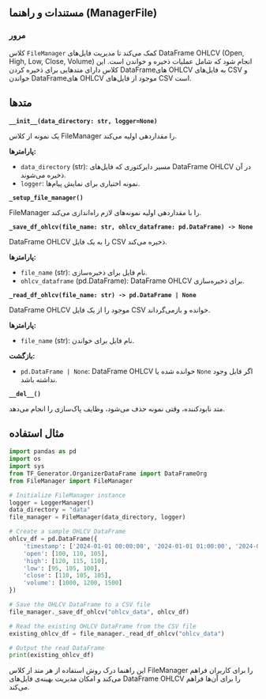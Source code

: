 ## مستندات و راهنما (ManagerFile)

### مرور
کلاس `FileManager` کمک می‌کند تا مدیریت فایل‌های DataFrame OHLCV (Open, High, Low, Close, Volume) انجام شود که شامل عملیات ذخیره و خواندن است. این کلاس دارای متدهایی برای ذخیره کردن DataFrame‌های OHLCV به فایل‌های CSV و خواندن DataFrame‌های OHLCV موجود از فایل‌های CSV است.

## متدها

**`__init__(data_directory: str, logger=None)`**

یک نمونه از کلاس FileManager را مقداردهی اولیه می‌کند.

**پارامترها:**
- `data_directory` (str): مسیر دایرکتوری که فایل‌های DataFrame OHLCV در آن ذخیره می‌شوند.
- `logger`: نمونه اختیاری برای نمایش پیام‌ها.

**`_setup_file_manager()`**

FileManager را با مقداردهی اولیه نمونه‌های لازم راه‌اندازی می‌کند.

**`_save_df_ohlcv(file_name: str, ohlcv_dataframe: pd.DataFrame) -> None`**

DataFrame OHLCV را به یک فایل CSV ذخیره می‌کند.

**پارامترها:**
- `file_name` (str): نام فایل برای ذخیره‌سازی.
- `ohlcv_dataframe` (pd.DataFrame): DataFrame OHLCV برای ذخیره‌سازی.

**`_read_df_ohlcv(file_name: str) -> pd.DataFrame | None`**

DataFrame OHLCV موجود را از یک فایل CSV خوانده و بازمی‌گرداند.

**پارامترها:**
- `file_name` (str): نام فایل برای خواندن.

**بازگشت:**
- `pd.DataFrame | None`: DataFrame OHLCV خوانده شده یا `None` اگر فایل وجود نداشته باشد.

**`__del__()`**

متد نابودکننده، وقتی نمونه حذف می‌شود، وظایف پاک‌سازی را انجام می‌دهد.

## مثال استفاده

```python
import pandas as pd
import os
import sys
from TF_Generator.OrganizerDataFrame import DataFrameOrg
from FileManager import FileManager

# Initialize FileManager instance
logger = LoggerManager()
data_directory = "data"
file_manager = FileManager(data_directory, logger)

# Create a sample OHLCV DataFrame
ohlcv_df = pd.DataFrame({
    'timestamp': ['2024-01-01 00:00:00', '2024-01-01 01:00:00', '2024-01-01 02:00:00'],
    'open': [100, 110, 105],
    'high': [120, 115, 110],
    'low': [95, 105, 100],
    'close': [110, 105, 105],
    'volume': [1000, 1200, 1500]
})

# Save the OHLCV DataFrame to a CSV file
file_manager._save_df_ohlcv("ohlcv_data", ohlcv_df)

# Read the existing OHLCV DataFrame from the CSV file
existing_ohlcv_df = file_manager._read_df_ohlcv("ohlcv_data")

# Output the read DataFrame
print(existing_ohlcv_df)
```

این راهنما درک روش استفاده از هر متد از کلاس FileManager را برای کاربران فراهم می‌کند و امکان مدیریت بهینه‌ی فایل‌های DataFrame OHLCV را برای آن‌ها فراهم می‌کند.

